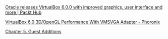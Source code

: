 

[Oracle releases VirtualBox 6.0.0 with improved graphics, user interface and more | Packt Hub](https://hub.packtpub.com/oracle-releases-virtualbox-6-0-0-with-improved-graphics-user-interface-and-more/)



[VirtualBox 6.0 3D/OpenGL Performance With VMSVGA Adapter - Phoronix](https://www.phoronix.com/scan.php?page=article&item=virtualbox-60-vmsvga&num=1)



[Chapter 5. Guest Additions](http://www.virtualbox.org/manual/ch05.html)

